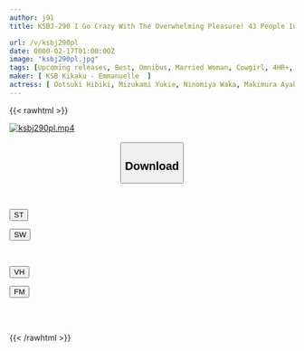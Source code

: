 ```yaml
---
author: j91
title: KSBJ-290 I Go Crazy With The Overwhelming Pleasure! 43 People In Pile Driving Piston Cowgirl Position

url: /v/ksbj290pl
date: 0000-02-17T01:00:00Z
image: "ksbj290pl.jpg"
tags: [Upcoming releases, Best, Omnibus, Married Woman, Cowgirl, 4HR+, Mature Woman	]
maker: [ KSB Kikaku - Emmanuelle  ]
actress: [ Ootsuki Hibiki, Mizukami Yukie, Ninomiya Waka, Makimura Ayaka, Nogi Hotaru ,Himesaki Hana, Higuchi Kanoko, Sakuma Izumi, Kisaki Alice, Matsukawa Chinami ]
---
```



{{< rawhtml >}}

<div class="video" data-videoid="pending_link_2.html">
    <a href="javascript:;">
        <img src="/v/ksbj290pl/ksbj290pl.jpg" width="WIDTH" height="HEIGHT" alt="ksbj290pl.mp4" loading="lazy">
    </a>
</div>

<script type="text/javascript" src="https://j91.asia/asset/on-demand-pend.js"></script>

<br>
  <link rel="stylesheet" href="https://j91.asia/asset/bs5.css">
  
  <center>
  <button class="btn btn-primary" type="button" data-bs-toggle="collapse" data-bs-target=".multi-collapse" aria-expanded="false" aria-controls="multiCollapseExample1 multiCollapseExample2"><h2>Download</h2></button></center>
</p>
<div class="row">
  <div class="col">
    <div class="collapse multi-collapse" id="multiCollapseExample1">
      <div class="card card-body">
	      	      <br>
<div class="buttons">  
<p><a href="https://j91.asia/pending_link_2.html" target="_blank"><button class="btn-hover color-3"><i class="fa fa-download"></i> ST</button></a></p>
<p><a href="https://j91.asia/pending_link_2.html" target="_blank"><button class="btn-hover color-2"><i class="fa fa-download"></i> SW</button></a></p></div>
    </div>
  </div>
</div>
  <div class="col">
    <div class="collapse multi-collapse" id="multiCollapseExample2">
      <div class="card card-body">
	      <br>
<div class="buttons">
<p><a href="https://j91.asia/pending_link_2.html"><button class="btn-hover color-9"><i class="fa fa-download"></i> VH</button></a></p>
<p><a href="https://j91.asia/pending_link_2.html"><button class="btn-hover color-8"><i class="fa fa-download"></i> FM</button></a></p></div>
<br><br>
      </div>
    </div>
  </div>
</div>

{{< /rawhtml >}}